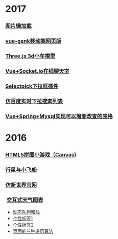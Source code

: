 # 2017
### [图片懒加载](https://github.com/fyuanfen/vue-Lazyload)
### [vue-gank移动端网页版](http://project.zyy1217.com/gank/)
### [Three.js 3d小车模型](https://fyuanfen.github.io/webgl/3dcar)
### [Vue+Socket.io在线聊天室](http://project.zyy1217.com/chat/)
### [Selectpick下拉框插件](https://github.com/fyuanfen/Selectpick)
### [仿百度实时下拉搜索列表](http://project.zyy1217.com/searchlist/)
### [Vue+Spring+Mysql实现可以增删改查的表格](https://github.com/fyuanfen/CURDTable)
# 2016
### [HTML5拼图小游戏（Canvas)](https://fyuanfen.github.io/html5-puzzle)                                                 
### [行星与小飞船](https://fyuanfen.github.io/planet/)
### [仿新世界官网](https://fyuanfen.github.io/world)
###  [交互式天气图表](https://fyuanfen.github.io/weatherchart)
- [动态队列和栈](https://fyuanfen.github.io/stackqueue)
- [个性标签1](https://fyuanfen.github.io/tag1/)
- [个性标签2](https://fyuanfen.github.io/tag2)
- [页面的三种遍历算法](https://fyuanfen.github.io/traverse)
